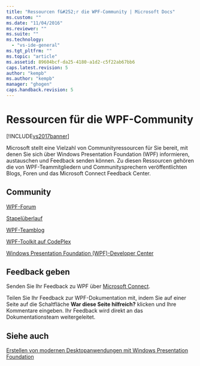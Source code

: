```yaml
---
title: "Ressourcen f&#252;r die WPF-Community | Microsoft Docs"
ms.custom: ""
ms.date: "11/04/2016"
ms.reviewer: ""
ms.suite: ""
ms.technology: 
  - "vs-ide-general"
ms.tgt_pltfrm: ""
ms.topic: "article"
ms.assetid: 89604bcf-da25-4180-a1d2-c5f22ab67bb6
caps.latest.revision: 5
author: "kempb"
ms.author: "kempb"
manager: "ghogen"
caps.handback.revision: 5
---
```

# Ressourcen f&#252;r die WPF-Community
[!INCLUDE[vs2017banner](../code-quality/includes/vs2017banner.md)]

Microsoft stellt eine Vielzahl von Communityressourcen für Sie bereit, mit denen Sie sich über Windows Presentation Foundation \(WPF\) informieren, austauschen und Feedback senden können. Zu diesen Ressourcen gehören die von WPF\-Teammitgliedern und Communitysprechern veröffentlichten Blogs, Foren und das Microsoft Connect Feedback Center.  
  
## Community  
 [WPF\-Forum](http://go.microsoft.com/fwlink/?LinkId=187440)  
  
 [Stapelüberlauf](http://stackoverflow.com/questions/tagged/wpf)  
  
 [WPF\-Teamblog](http://blogs.msdn.com/b/wpf/)  
  
 [WPF\-Toolkit auf CodePlex](http://wpf.codeplex.com/)  
  
 [Windows Presentation Foundation \(WPF\)\-Developer Center](https://www.visualstudio.com/features/wpf-vs)  
  
## Feedback geben  
 Senden Sie Ihr Feedback zu WPF über [Microsoft Connect](https://connect.microsoft.com/VisualStudio/Feedback).  
  
 Teilen Sie Ihr Feedback zur WPF\-Dokumentation mit, indem Sie auf einer Seite auf die Schaltfläche **War diese Seite hilfreich?** klicken und Ihre Kommentare eingeben. Ihr Feedback wird direkt an das Dokumentationsteam weitergeleitet.  
  
## Siehe auch  
 [Erstellen von modernen Desktopanwendungen mit Windows Presentation Foundation](../designers/create-modern-desktop-applications-with-windows-presentation-foundation.md)